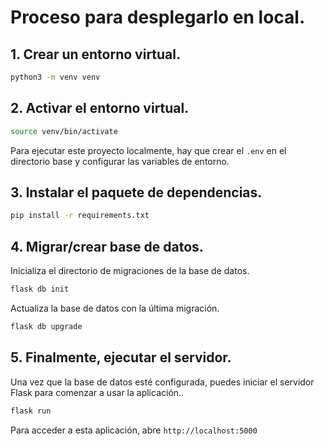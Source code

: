 # Proceso para desplegarlo en local.

## 1. Crear un entorno virtual.

```bash
python3 -m venv venv
```

## 2. Activar el entorno virtual.

```bash
source venv/bin/activate
```

Para ejecutar este proyecto localmente, hay que crear el `.env` en el directorio base y configurar las variables de entorno.

## 3. Instalar el paquete de dependencias.

```bash
pip install -r requirements.txt
```

## 4. Migrar/crear base de datos.

Inicializa el directorio de migraciones de la base de datos.

```bash
flask db init
```

Actualiza la base de datos con la última migración.

```bash
flask db upgrade
```

## 5. Finalmente, ejecutar el servidor.

Una vez que la base de datos esté configurada, puedes iniciar el servidor Flask para comenzar a usar la aplicación..

```bash
flask run
```

Para acceder a esta aplicación, abre `http://localhost:5000`
